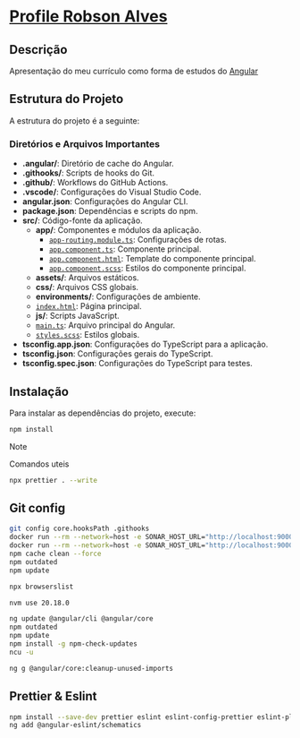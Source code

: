 # [Profile Robson Alves][1]

## Descrição

Apresentação do meu currículo como forma de estudos do [Angular][2]

## Estrutura do Projeto

A estrutura do projeto é a seguinte:

### Diretórios e Arquivos Importantes

- **.angular/**: Diretório de cache do Angular.
- **.githooks/**: Scripts de hooks do Git.
- **.github/**: Workflows do GitHub Actions.
- **.vscode/**: Configurações do Visual Studio Code.
- **angular.json**: Configurações do Angular CLI.
- **package.json**: Dependências e scripts do npm.
- **src/**: Código-fonte da aplicação.
    - **app/**: Componentes e módulos da aplicação.
        - [`app-routing.module.ts`](src/app/app-routing.module.ts): Configurações de rotas.
        - [`app.component.ts`](src/app/app.component.ts): Componente principal.
        - [`app.component.html`](src/app/app.component.html): Template do componente principal.
        - [`app.component.scss`](src/app/app.component.scss): Estilos do componente principal.
    - **assets/**: Arquivos estáticos.
    - **css/**: Arquivos CSS globais.
    - **environments/**: Configurações de ambiente.
    - [`index.html`](src/index.html): Página principal.
    - **js/**: Scripts JavaScript.
    - [`main.ts`](src/main.ts): Arquivo principal do Angular.
    - [`styles.scss`](src/styles.scss): Estilos globais.
- **tsconfig.app.json**: Configurações do TypeScript para a aplicação.
- **tsconfig.json**: Configurações gerais do TypeScript.
- **tsconfig.spec.json**: Configurações do TypeScript para testes.

## Instalação

Para instalar as dependências do projeto, execute:

```sh
npm install
```

> [!NOTE]
> Comandos uteis
>
> ```bash
> npx prettier . --write
> ```

## Git config

```bash
git config core.hooksPath .githooks
docker run --rm --network=host -e SONAR_HOST_URL="http://localhost:9000/"  -v "C:\workspace\Robson\languages\angular\robsonalvesdevbr-angular:/usr/src" sonarsource/sonar-scanner-cli
docker run --rm --network=host -e SONAR_HOST_URL="http://localhost:9000/"  -v "C:\workspace\Robson\languages\angular\robsonalvesdevbr-angular:/usr/src" sonarsource/sonar-scanner-cli -D"sonar.projectKey=robsonalvesdevbr-angular" -D"sonar.sources=." -D"sonar.host.url=http://localhost:9000" -D"sonar.token=sqp_16a2fa3d4594f20c5758741c74413cb92243dac6"
npm cache clean --force
npm outdated
npm update

npx browserslist

nvm use 20.18.0

ng update @angular/cli @angular/core
npm outdated
npm update
npm install -g npm-check-updates
ncu -u

ng g @angular/core:cleanup-unused-imports
```

## Prettier & Eslint

```bash
npm install --save-dev prettier eslint eslint-config-prettier eslint-plugin-prettier
ng add @angular-eslint/schematics
```

[1]: https://www.robsonalves.dev.br 'Arquiteto de software - Robson Alves<robson.curitibapr@gmail.com>'
[2]: https://angular.dev 'Angular'
